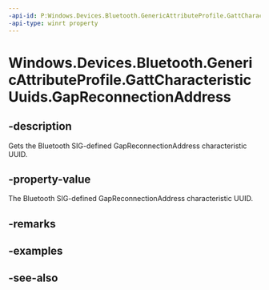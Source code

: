 ```yaml
---
-api-id: P:Windows.Devices.Bluetooth.GenericAttributeProfile.GattCharacteristicUuids.GapReconnectionAddress
-api-type: winrt property
---
```


<!-- Property syntax
public System.Guid GapReconnectionAddress { get; }
-->

# Windows.Devices.Bluetooth.GenericAttributeProfile.GattCharacteristicUuids.GapReconnectionAddress

## -description
Gets the Bluetooth SIG-defined GapReconnectionAddress characteristic UUID.

## -property-value
The Bluetooth SIG-defined GapReconnectionAddress characteristic UUID.

## -remarks

## -examples

## -see-also
